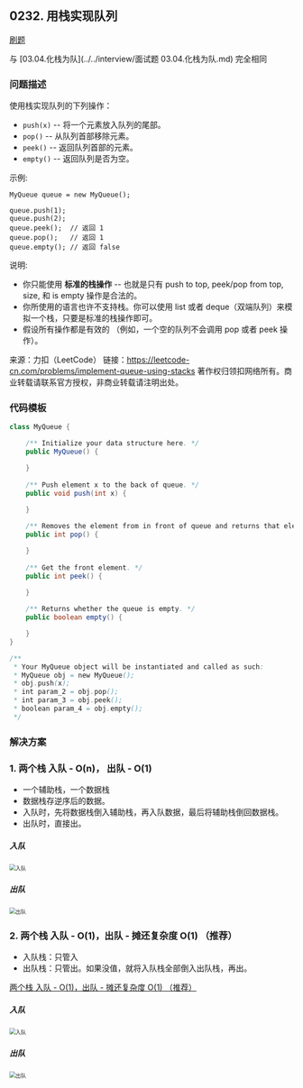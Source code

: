 <script src="https://cdn.bootcss.com/mathjax/2.7.7/MathJax.js?config=TeX-AMS-MML_HTMLorMML"></script>

## 0232. 用栈实现队列

[刷题](qu0232/solu/MyQueue.java)

与 [03.04.化栈为队](../../interview/面试题 03.04.化栈为队.md) 完全相同

### 问题描述

使用栈实现队列的下列操作：

* `push(x)` -- 将一个元素放入队列的尾部。
* `pop()` -- 从队列首部移除元素。
* `peek()` -- 返回队列首部的元素。
* `empty()` -- 返回队列是否为空。

示例:

```
MyQueue queue = new MyQueue();

queue.push(1);
queue.push(2);  
queue.peek();  // 返回 1
queue.pop();   // 返回 1
queue.empty(); // 返回 false
```

说明:

* 你只能使用 **标准的栈操作** -- 也就是只有 push to top, peek/pop from top, size, 和 is empty 操作是合法的。
* 你所使用的语言也许不支持栈。你可以使用 list 或者 deque（双端队列）来模拟一个栈，只要是标准的栈操作即可。
* 假设所有操作都是有效的 （例如，一个空的队列不会调用 pop 或者 peek 操作）。

来源：力扣（LeetCode）
链接：https://leetcode-cn.com/problems/implement-queue-using-stacks
著作权归领扣网络所有。商业转载请联系官方授权，非商业转载请注明出处。

### 代码模板

``` java
class MyQueue {

    /** Initialize your data structure here. */
    public MyQueue() {

    }
    
    /** Push element x to the back of queue. */
    public void push(int x) {

    }
    
    /** Removes the element from in front of queue and returns that element. */
    public int pop() {

    }
    
    /** Get the front element. */
    public int peek() {

    }
    
    /** Returns whether the queue is empty. */
    public boolean empty() {

    }
}

/**
 * Your MyQueue object will be instantiated and called as such:
 * MyQueue obj = new MyQueue();
 * obj.push(x);
 * int param_2 = obj.pop();
 * int param_3 = obj.peek();
 * boolean param_4 = obj.empty();
 */
```

### 解决方案

### 1. 两个栈  入队 - O(n)， 出队 - O(1)

* 一个辅助栈，一个数据栈
* 数据栈存逆序后的数据。
* 入队时，先将数据栈倒入辅助栈，再入队数据，最后将辅助栈倒回数据栈。
* 出队时，直接出。

##### 入队

<img src="https://pic.leetcode-cn.com/c631edf5bdffe4fb3f9708d1d7ee70e992c1afe17563445b7b29f2686384a2b7-file_1561371337486" alt="入队" style="zoom: 67%;" />

##### 出队
<img src="https://pic.leetcode-cn.com/a82e27b1f103cfd2035741e23aba04c2e71eecabd83f3360f19029130c7f8abf-file_1561371337481" alt="出队" style="zoom: 67%;" />

### 2. 两个栈  入队 - O(1)，出队 - 摊还复杂度 O(1) （推荐）

* 入队栈：只管入
* 出队栈：只管出。如果没值，就将入队栈全部倒入出队栈，再出。

[两个栈  入队 - O(1)，出队 - 摊还复杂度 O(1) （推荐）](qu0232/solu2/MyQueue.java)

##### 入队

<img src="https://pic.leetcode-cn.com/b7ee1de51cf97d3e6ae445682de13b9495e51f9b91a802b77a89f700035e7945-file_1561371337486" alt="入队" style="zoom:67%;" />

##### 出队

<img src="https://assets.leetcode.com/static_assets/media/original_images/232_queue_using_stacksAPop.png" alt="出队" style="zoom:67%;" />